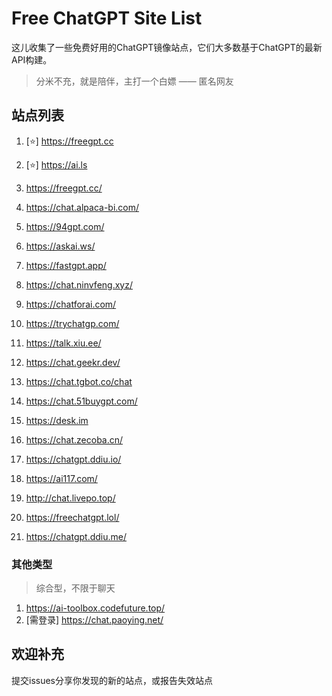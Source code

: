 # Free ChatGPT Site List

这儿收集了一些免费好用的ChatGPT镜像站点，它们大多数基于ChatGPT的最新API构建。

> 分米不充，就是陪伴，主打一个白嫖 —— 匿名网友

## 站点列表

1. [⭐] https://freegpt.cc

2. [⭐] https://ai.ls

3. https://freegpt.cc/

4. https://chat.alpaca-bi.com/

5. https://94gpt.com/

6. https://askai.ws/

7. https://fastgpt.app/

8. https://chat.ninvfeng.xyz/

9. https://chatforai.com/

10. https://trychatgp.com/

11. https://talk.xiu.ee/

12. https://chat.geekr.dev/

13. https://chat.tgbot.co/chat

14. https://chat.51buygpt.com/

15. https://desk.im

16. https://chat.zecoba.cn/

17. https://chatgpt.ddiu.io/

18. https://ai117.com/

19. http://chat.livepo.top/

20. https://freechatgpt.lol/

21. https://chatgpt.ddiu.me/

### 其他类型
>综合型，不限于聊天
1. https://ai-toolbox.codefuture.top/
2. [需登录] https://chat.paoying.net/ 



## 欢迎补充
提交issues分享你发现的新的站点，或报告失效站点 